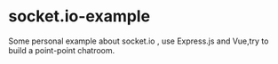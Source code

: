 # socket.io-example
Some personal example about socket.io , use Express.js and Vue,try to build a point-point chatroom.
